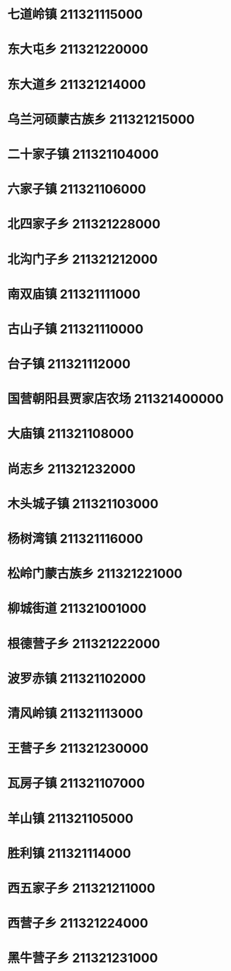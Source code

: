 # 七道岭镇 211321115000
# 东大屯乡 211321220000
# 东大道乡 211321214000
# 乌兰河硕蒙古族乡 211321215000
# 二十家子镇 211321104000
# 六家子镇 211321106000
# 北四家子乡 211321228000
# 北沟门子乡 211321212000
# 南双庙镇 211321111000
# 古山子镇 211321110000
# 台子镇 211321112000
# 国营朝阳县贾家店农场 211321400000
# 大庙镇 211321108000
# 尚志乡 211321232000
# 木头城子镇 211321103000
# 杨树湾镇 211321116000
# 松岭门蒙古族乡 211321221000
# 柳城街道 211321001000
# 根德营子乡 211321222000
# 波罗赤镇 211321102000
# 清风岭镇 211321113000
# 王营子乡 211321230000
# 瓦房子镇 211321107000
# 羊山镇 211321105000
# 胜利镇 211321114000
# 西五家子乡 211321211000
# 西营子乡 211321224000
# 黑牛营子乡 211321231000
